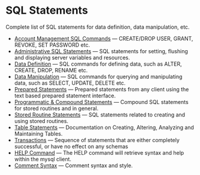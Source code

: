 # SQL Statements

Complete list of SQL statements for data definition, data manipulation, etc.

- [Account Management SQL Commands](/sql-statements-structure/sql-statements/account-management-sql-commands/) — CREATE/DROP USER, GRANT, REVOKE, SET PASSWORD etc.
- [Administrative SQL Statements](/sql-statements-structure/sql-statements/administrative-sql-statements/) — SQL statements for setting, flushing and displaying server variables and resources.
- [Data Definition](/sql-statements-structure/sql-statements/data-definition/) — SQL commands for defining data, such as ALTER, CREATE, DROP, RENAME etc.
- [Data Manipulation](/sql-statements-structure/sql-statements/data-manipulation/) — SQL commands for querying and manipulating data, such as SELECT, UPDATE, DELETE etc.
- [Prepared Statements](/sql-statements-structure/sql-statements/prepared-statements/) — Prepared statements from any client using the text based prepared statement interface.
- [Programmatic & Compound Statements](/programming-customizing-mariadb/programmatic-compound-statements/) — Compound SQL statements for stored routines and in general.
- [Stored Routine Statements](/sql-statements-structure/sql-statements/stored-routine-statements/) — SQL statements related to creating and using stored routines.
- [Table Statements](/sql-statements-structure/sql-statements/table-statements/) — Documentation on Creating, Altering, Analyzing and Maintaining Tables.
- [Transactions](/sql-statements-structure/sql-statements/transactions/) — Sequence of statements that are either completely successful, or have no effect on any schemas
- [HELP Command](/sql-statements-structure/sql-statements/administrative-sql-statements/help-command/) — The HELP command will retrieve syntax and help within the mysql client.
- [Comment Syntax](/sql-statements-structure/sql-statements/comment-syntax/) — Comment syntax and style.